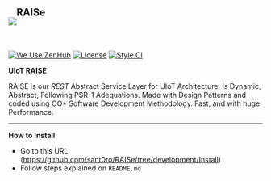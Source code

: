 <h1><img src="http://i.imgur.com/TaFqVtT.png"/><sup><sup>RAISe</sup></sup></h1>
<br>

[![We Use ZenHub](https://raw.githubusercontent.com/ZenHubIO/support/master/zenhub-badge.png)](https://zenhub.com) [![License](https://img.shields.io/badge/License-Apache%202.0-blue.svg)](https://opensource.org/licenses/Apache-2.0) [![Style CI](https://styleci.io/repos/91028140/shield?style=flat)](https://styleci.io/repos/91028140/)

<b>UIoT RAISE</b><br>

RAISE is our <i>REST</i>  Abstract Service Layer for UIoT Architecture. Is Dynamic, Abstract, Following PSR-1 Adequations. Made with Design Patterns and coded using OO* Software Development Methodology. Fast, and with huge Performance.

----------------------------------------------------

<b>How to Install</b><br>

+ Go to this URL: (https://github.com/sant0ro/RAISe/tree/development/Install)
+ Follow steps explained on `README.md`
